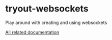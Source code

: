 # tryout-websockets
Play around with creating and using websockets

[All related documentation](https://github.com/mp30028/reference-slips/tree/main/docs/07-websockets)

